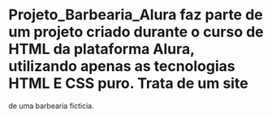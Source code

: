 # Projeto_Barbearia_Alura faz parte de um projeto criado durante o curso de HTML da plataforma Alura, utilizando apenas as tecnologias HTML E CSS puro. Trata de um site 
de uma barbearia ficticia. 
